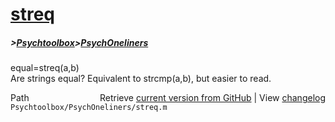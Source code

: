 # [streq](streq)
##### >[Psychtoolbox](Psychtoolbox)>[PsychOneliners](PsychOneliners)

equal=streq(a,b)  
Are strings equal? Equivalent to strcmp(a,b), but easier to read.  




<div class="code_header" style="text-align:right;">
  <span style="float:left;">Path&nbsp;&nbsp;</span> <span class="counter">Retrieve <a href=
  "https://raw.github.com/Psychtoolbox-3/Psychtoolbox-3/beta/Psychtoolbox/PsychOneliners/streq.m">current version from GitHub</a> | View <a href=
  "https://github.com/Psychtoolbox-3/Psychtoolbox-3/commits/beta/Psychtoolbox/PsychOneliners/streq.m">changelog</a></span>
</div>
<div class="code">
  <code>Psychtoolbox/PsychOneliners/streq.m</code>
</div>

